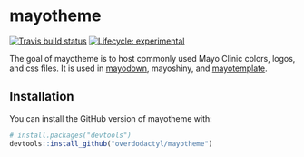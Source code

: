 
<!-- README.md is generated from README.Rmd. Please edit that file -->

# mayotheme

<!-- badges: start -->

[![Travis build
status](https://travis-ci.org/overdodactyl/mayotheme.svg?branch=master)](https://travis-ci.org/overdodactyl/mayotheme)
[![Lifecycle:
experimental](https://img.shields.io/badge/lifecycle-experimental-orange.svg)](https://www.tidyverse.org/lifecycle/#experimental)
<!-- badges: end -->

The goal of mayotheme is to host commonly used Mayo Clinic colors,
logos, and css files. It is used in
[mayodown](https://overdodactyl.github.io/mayodown), mayoshiny, and
[mayotemplate](https://overdodactyl.github.io/mayotemplate/).

## Installation

You can install the GitHub version of mayotheme with:

``` r
# install.packages("devtools")
devtools::install_github("overdodactyl/mayotheme")
```

